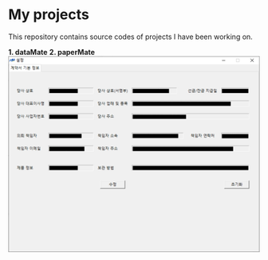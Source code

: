 # My projects

This repository contains source codes of projects I have been working on. 

**1. dataMate**
**2. paperMate**
<img src="https://github.com/hiwonis/projects/blob/main/applications/imgs/config_1.png?raw=true" alt="Configuration settings window - paperMate" width="700"/>
